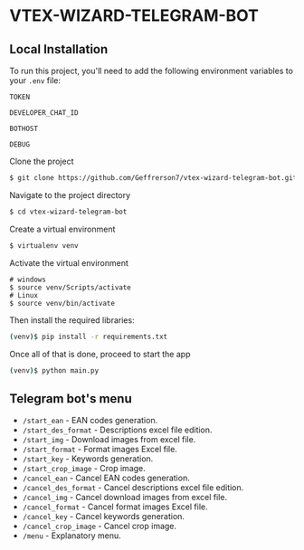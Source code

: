 # VTEX-WIZARD-TELEGRAM-BOT

## Local Installation

To run this project, you'll need to add the following environment variables to your `.env` file:

`TOKEN`

`DEVELOPER_CHAT_ID`

`BOTHOST`

`DEBUG`

Clone the project

```bash
$ git clone https://github.com/Geffrerson7/vtex-wizard-telegram-bot.git
```

Navigate to the project directory

```bash
$ cd vtex-wizard-telegram-bot
```

Create a virtual environment

```sh
$ virtualenv venv
```

Activate the virtual environment

```
# windows
$ source venv/Scripts/activate
# Linux
$ source venv/bin/activate
```

Then install the required libraries:

```sh
(venv)$ pip install -r requirements.txt
```

Once all of that is done, proceed to start the app

```bash
(venv)$ python main.py
```

## Telegram bot's menu


- `/start_ean` - EAN codes generation.
- `/start_des_format` - Descriptions excel file edition.
- `/start_img` - Download images from excel file.
- `/start_format` - Format images Excel file.
- `/start_key` - Keywords generation.
- `/start_crop_image` - Crop image.
- `/cancel_ean` - Cancel EAN codes generation.
- `/cancel_des_format` - Cancel descriptions excel file edition.
- `/cancel_img` - Cancel download images from excel file.
- `/cancel_format` - Cancel format images Excel file.
- `/cancel_key` - Cancel keywords generation.
- `/cancel_crop_image` - Cancel crop image.
- `/menu` - Explanatory menu.
